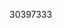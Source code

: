 [//]: # (Created by ./bin/manage_files.pl from ./species/Schistosoma_margrebowiei/PRJEB522/Schistosoma_margrebowiei_PRJEB522.publication.html on Thu Jun 11 13:45:40 2020)
30397333
